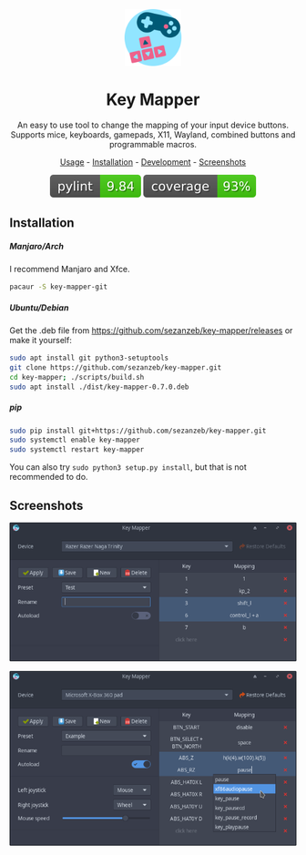 <p align="center"><img src="data/key-mapper.svg" width=100/></p>

<h1 align="center">Key Mapper</h1>

<p align="center">
  An easy to use tool to change the mapping of your input device buttons.<br/>
  Supports mice, keyboards, gamepads, X11, Wayland, combined buttons and programmable macros.
</p>

<p align="center"><a href="readme/usage.md">Usage</a> - <a href="#installation">Installation</a> - <a href="readme/development.md">Development</a> - <a href="#screenshots">Screenshots</a></p>

<p align="center"><img src="readme/pylint.svg"/> <img src="readme/coverage.svg"/></p>

## Installation

##### Manjaro/Arch

I recommend Manjaro and Xfce.

```bash
pacaur -S key-mapper-git
```

##### Ubuntu/Debian

Get the .deb file from https://github.com/sezanzeb/key-mapper/releases or make it yourself:

```bash
sudo apt install git python3-setuptools
git clone https://github.com/sezanzeb/key-mapper.git
cd key-mapper; ./scripts/build.sh
sudo apt install ./dist/key-mapper-0.7.0.deb
```

##### pip

```bash
sudo pip install git+https://github.com/sezanzeb/key-mapper.git
sudo systemctl enable key-mapper
sudo systemctl restart key-mapper
```

You can also try `sudo python3 setup.py install`, but that is not
recommended to do.

## Screenshots

<p align="center">
  <img src="readme/screenshot.png"/>
</p>

<p align="center">
  <img src="readme/screenshot_2.png"/>
</p>
